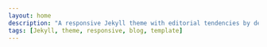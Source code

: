 ```yaml
---
layout: home
description: "A responsive Jekyll theme with editorial tendencies by designer Michael Rose."
tags: [Jekyll, theme, responsive, blog, template]
---
```

<!-- image:
  feature: homepage_texture.jpg
  credit: Texture Lovers
  creditlink: http://texturelovers.com
 -->

